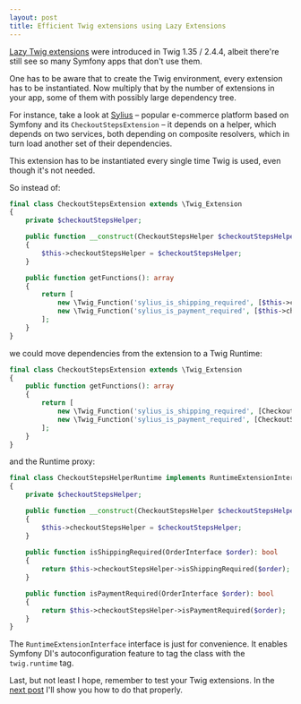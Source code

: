 ```yaml
---
layout: post
title: Efficient Twig extensions using Lazy Extensions
---
```


[Lazy Twig extensions](https://symfony.com/doc/current/templating/twig_extension.html#creating-lazy-loaded-twig-extensions)
were introduced in Twig 1.35 / 2.4.4, albeit there're still see so many Symfony apps that don't use them.

One has to be aware that to create the Twig environment, every extension has to be instantiated.
Now multiply that by the number of extensions in your app, some of them with possibly large dependency tree.

For instance, take a look at [Sylius](https://sylius.com/) – popular e-commerce platform based on Symfony 
and its `CheckoutStepsExtension` – it depends on a helper, which depends on two services, both depending on composite 
resolvers, which in turn load another set of their dependencies. 

This extension has to be instantiated every single time Twig is used, even though it's not needed.

So instead of:

```php
final class CheckoutStepsExtension extends \Twig_Extension
{
    private $checkoutStepsHelper;

    public function __construct(CheckoutStepsHelper $checkoutStepsHelper)
    {
        $this->checkoutStepsHelper = $checkoutStepsHelper;
    }

    public function getFunctions(): array
    {
        return [
            new \Twig_Function('sylius_is_shipping_required', [$this->checkoutStepsHelper, 'isShippingRequired']),
            new \Twig_Function('sylius_is_payment_required', [$this->checkoutStepsHelper, 'isPaymentRequired']),
        ];
    }
}
```

we could move dependencies from the extension to a Twig Runtime:

```php
final class CheckoutStepsExtension extends \Twig_Extension
{
    public function getFunctions(): array
    {
        return [
            new \Twig_Function('sylius_is_shipping_required', [CheckoutStepsHelperRuntime::class, 'isShippingRequired']),
            new \Twig_Function('sylius_is_payment_required', [CheckoutStepsHelperRuntime::class, 'isPaymentRequired']),
        ];
    }
}
```

and the Runtime proxy:

```php
final class CheckoutStepsHelperRuntime implements RuntimeExtensionInterface
{
    private $checkoutStepsHelper;

    public function __construct(CheckoutStepsHelper $checkoutStepsHelper)
    {
        $this->checkoutStepsHelper = $checkoutStepsHelper;
    }
    
    public function isShippingRequired(OrderInterface $order): bool
    {
        return $this->checkoutStepsHelper->isShippingRequired($order);
    }

    public function isPaymentRequired(OrderInterface $order): bool
    {
        return $this->checkoutStepsHelper->isPaymentRequired($order);
    }
}
```

The `RuntimeExtensionInterface` interface is just for convenience. It enables Symfony DI's autoconfiguration feature
to tag the class with the `twig.runtime` tag.

Last, but not least I hope, remember to test your Twig extensions. In the [next post](/unit-testing-lazy-twig-extensions/)
I'll show you how to do that properly.
